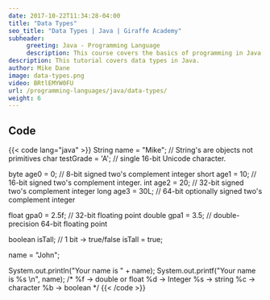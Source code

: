```yaml
---
date: 2017-10-22T11:34:28-04:00
title: "Data Types"
seo_title: "Data Types | Java | Giraffe Academy"
subheader:
     greeting: Java - Programming Language
     description: This course covers the basics of programming in Java. Work your way through the videos and we'll teach you everything you need to know to start your programming journey!
description: This tutorial covers data types in Java.
author: Mike Dane
image: data-types.png
video: BRtlEMYW0FU
url: /programming-languages/java/data-types/
weight: 6
---
```

## Code

{{< code lang="java" >}}
String name = "Mike";    // String's are objects not primitives
char testGrade = 'A';    // single 16-bit Unicode character.

byte age0 = 0;           // 8-bit signed two's complement integer
short age1 = 10;         // 16-bit signed two's complement integer.
int age2 = 20;           // 32-bit signed two's complement integer
long age3 = 30L;          // 64-bit optionally signed two's complement integer

float gpa0 = 2.5f;       // 32-bit floating point
double gpa1 = 3.5;       // double-precision 64-bit floating point

boolean isTall;          // 1 bit -> true/false
isTall = true;

name = "John";

System.out.println("Your name is " + name);
System.out.printf("Your name is %s \n", name);
/*
%f -> double or float
%d -> Integer
%s -> string
%c -> character
%b -> boolean
*/
{{< /code >}}